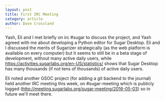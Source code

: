 ```yaml
---
layout: post
title: First IRC Meeting
category: article
author: Dave Crossland
---
```


Yash, Eli and I met briefly on irc #sugar to discuss the project, and Yash agreed with me about developing a Python editor for Sugar Desktop. 
Eli and I discussed the merits of Sugarizer strategically (as the web platform is available on every computer) but it seems to still be in a beta stage of development, without many active daily users, while <https://activities.sugarlabs.org/en-US/statistics/> shows that Sugar Desktop has many thousands (if not tens of thousands) of active daily users.

Eli noted another GSOC project (for adding a git backend to the journal) held another IRC meeting this week, on #sugar-meeting which is publicly logged (<http://meeting.sugarlabs.org/sugar-meeting/2016-05-03>) so in future we'll meet there. 
